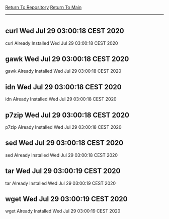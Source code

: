 [Return To Repository](https://github.com/bast69/piholeparser/)
[Return To Main](https://github.com/bast69/piholeparser/blob/master/RecentRunLogs/Mainlog.md)
____________________________________
# 
## curl Wed Jul 29 03:00:18 CEST 2020
curl Already Installed Wed Jul 29 03:00:18 CEST 2020
## gawk Wed Jul 29 03:00:18 CEST 2020
gawk Already Installed Wed Jul 29 03:00:18 CEST 2020
## idn Wed Jul 29 03:00:18 CEST 2020
idn Already Installed Wed Jul 29 03:00:18 CEST 2020
## p7zip Wed Jul 29 03:00:18 CEST 2020
p7zip Already Installed Wed Jul 29 03:00:18 CEST 2020
## sed Wed Jul 29 03:00:18 CEST 2020
sed Already Installed Wed Jul 29 03:00:18 CEST 2020
## tar Wed Jul 29 03:00:19 CEST 2020
tar Already Installed Wed Jul 29 03:00:19 CEST 2020
## wget Wed Jul 29 03:00:19 CEST 2020
wget Already Installed Wed Jul 29 03:00:19 CEST 2020
